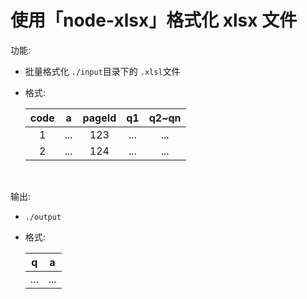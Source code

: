 # 使用「node-xlsx」格式化 xlsx 文件 #

功能:

- 批量格式化 `./input`目录下的 `.xlsl`文件

- 格式:

  | code |  a   | pageId |  q1  | q2~qn |
  | :--: | :--: | :----: | :--: | :---: |
  |  1   | ...  |  123   | ...  |  ...  |
  |  2   | ...  |  124   | ...  |  ...  |

  ​

输出:

- `./output`

- 格式:

  |  q   |  a   |
  | :--: | :--: |
  | ...  | ...  |
